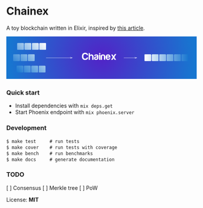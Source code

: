 # Chainex

A toy blockchain written in Elixir, inspired by [this article](https://medium.com/@lhartikk/a-blockchain-in-200-lines-of-code-963cc1cc0e54).

![Artwork Image](/priv/static/images/artwork.png?raw=true "Chainex Artwork")

### Quick start

  * Install dependencies with `mix deps.get`
  * Start Phoenix endpoint with `mix phoenix.server`


### Development

```shell
$ make test     # run tests
$ make cover    # run tests with coverage
$ make bench    # run benchmarks
$ make docs     # generate documentation
```

### TODO

[ ] Consensus
[ ] Merkle tree
[ ] PoW


License: **MIT**